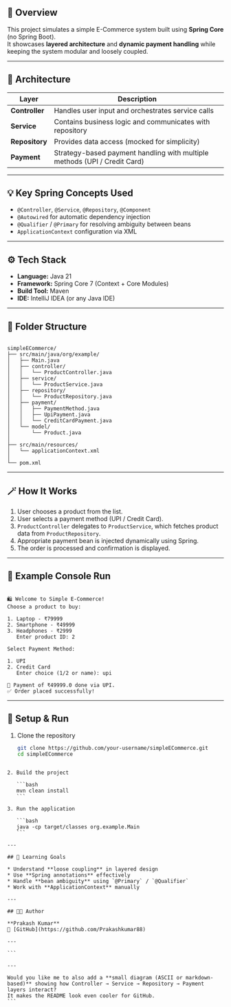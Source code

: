 ## 🚀 Overview

This project simulates a simple E-Commerce system built using **Spring Core** (no Spring Boot).  
It showcases **layered architecture** and **dynamic payment handling** while keeping the system modular and loosely coupled.

---

## 🧩 Architecture

| Layer | Description |
|-------|--------------|
| **Controller** | Handles user input and orchestrates service calls |
| **Service** | Contains business logic and communicates with repository |
| **Repository** | Provides data access (mocked for simplicity) |
| **Payment** | Strategy-based payment handling with multiple methods (UPI / Credit Card) |

---

## 💡 Key Spring Concepts Used

- `@Controller`, `@Service`, `@Repository`, `@Component`
- `@Autowired` for automatic dependency injection
- `@Qualifier` / `@Primary` for resolving ambiguity between beans
- `ApplicationContext` configuration via XML

---

## ⚙️ Tech Stack

- **Language:** Java 21  
- **Framework:** Spring Core 7 (Context + Core Modules)  
- **Build Tool:** Maven  
- **IDE:** IntelliJ IDEA (or any Java IDE)

---

## 📂 Folder Structure

```

simpleECommerce/
├── src/main/java/org/example/
│   ├── Main.java
│   ├── controller/
│   │   └── ProductController.java
│   ├── service/
│   │   └── ProductService.java
│   ├── repository/
│   │   └── ProductRepository.java
│   ├── payment/
│   │   ├── PaymentMethod.java
│   │   ├── UpiPayment.java
│   │   └── CreditCardPayment.java
│   └── model/
│       └── Product.java
│
├── src/main/resources/
│   └── applicationContext.xml
│
└── pom.xml

```

---

## 🪄 How It Works

1. User chooses a product from the list.  
2. User selects a payment method (UPI / Credit Card).  
3. `ProductController` delegates to `ProductService`, which fetches product data from `ProductRepository`.  
4. Appropriate payment bean is injected dynamically using Spring.  
5. The order is processed and confirmation is displayed.

---

## 🧠 Example Console Run

```

🛍 Welcome to Simple E-Commerce!
Choose a product to buy:

1. Laptop - ₹79999
2. Smartphone - ₹49999
3. Headphones - ₹2999
   Enter product ID: 2

Select Payment Method:

1. UPI
2. Credit Card
   Enter choice (1/2 or name): upi

📱 Payment of ₹49999.0 done via UPI.
✅ Order placed successfully!

````

---

## 🧰 Setup & Run

1. Clone the repository  
   ```bash
   git clone https://github.com/your-username/simpleECommerce.git
   cd simpleECommerce
````

2. Build the project

   ```bash
   mvn clean install
   ```

3. Run the application

   ```bash
   java -cp target/classes org.example.Main
   ```

---

## 🧾 Learning Goals

* Understand **loose coupling** in layered design
* Use **Spring annotations** effectively
* Handle **bean ambiguity** using `@Primary` / `@Qualifier`
* Work with **ApplicationContext** manually

---

## 👨‍💻 Author

**Prakash Kumar**
🔗 [GitHub](https://github.com/Prakashkumar88)

---

```

---

Would you like me to also add a **small diagram (ASCII or markdown-based)** showing how Controller → Service → Repository → Payment layers interact?  
It makes the README look even cooler for GitHub.
```
